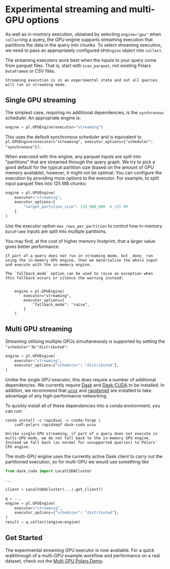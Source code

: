 # Experimental streaming and multi-GPU options

As well as in-memory execution, obtained by selecting `engine="gpu"`
when `collect`ing a query, the GPU engine supports streaming execution
that partitions the data in the query into chunks. To select streaming
execution, we need to pass an appropriately configured `GPUEngine`
object into `collect`.

The streaming executors work best when the inputs to your query come
from parquet files. That is, start with `scan_parquet`, not existing
Polars `DataFrame`s or CSV files.

````{note}
Streaming execution is in an experimental state and not all queries
will run in streaming mode.
````

## Single GPU streaming

The simplest case, requiring no additional dependencies, is the
`synchronous` scheduler. An appropriate engine is:

```python
engine = pl.GPUEngine(executor="streaming")
```

This uses the default synchronous *scheduler* and is equivalent to
`pl.GPUEngine(executor="streaming", executor_options={"scheduler": "synchronous"})`.

When executed with this engine, any parquet inputs are split into
"partitions" that are streamed through the query graph. We try to
pick a good default for the typical partition size (based on the
amount of GPU memory available), however, it might not be optimal. You
can configure the execution by providing more options to the executor.
For example, to split input parquet files into 125 MB chunks:

```python
engine = pl.GPUEngine(
    executor="streaming",
    executor_options={
        "target_partition_size": 125_000_000  # 125 MB
    }
)
```

Use the executor option `max_rows_per_partition` to control how in-memory
``DataFrame`` inputs are split into multiple partitions.

You may find, at the cost of higher memory footprint, that a larger value gives
better performance.

````{note}
If part of a query does not run in streaming mode, but _does_ run
using the in-memory GPU engine, then we materialize the whole input
and execute with the in-memory engine.

The `fallback_mode` option can be used to raise an exception when
this fallback occurs or silence the warning instead:


    engine = pl.GPUEngine(
        executor="streaming",
        executor_options={
            "fallback_mode": "raise",
        }
    )
````

## Multi GPU streaming

Streaming utilising multiple GPUs simultaneously is supported by
setting the ``"scheduler"`` to ``"distributed"``:
```python
engine = pl.GPUEngine(
    executor="streaming",
    executor_options={"scheduler": "distributed"},
)
```

Unlike the single GPU executor, this does require a number of
additional dependencies. We currently require
[Dask](https://www.dask.org/) and
[Dask-CUDA](https://docs.rapids.ai/api/dask-cuda/nightly/) to be
installed. In addition, we recommend that
[ucxx](https://github.com/rapidsai/ucxx) and
[rapidsmpf](https://github.com/rapidsai/rapidsmpf) are installed to
take advantage of any high-performance networking.

To quickly install all of these dependencies into a conda environment,
you can run:

```
conda install -c rapidsai -c conda-forge \
    cudf-polars rapidsmpf dask-cuda ucxx
```


````{note}
Unlike single-GPU streaming, if part of a query does not execute in
multi-GPU mode, we do not fall back to the in-memory GPU engine.
Instead we fall back (as normal for unsupported queries) to Polars'
CPU engine.
````

The multi-GPU engine uses the currently active Dask client to carry
out the partitioned execution, so for multi-GPU we would use something
like

```python
from dask_cuda import LocalCUDACluster

...

client = LocalCUDACluster(...).get_client()

q = ...
engine = pl.GPUEngine(
    executor="streaming",
    executor_options={"scheduler": "distributed"},
)
result = q.collect(engine=engine)
```

## Get Started

The experimental streaming GPU executor is now available. For a quick
walkthrough of a multi-GPU example workflow and performance on a real dataset,
check out the [Multi GPU Polars Demo](https://github.com/rapidsai-community/showcase/blob/main/accelerated_data_processing_examples/multi_gpu_polars_demo.ipynb).
